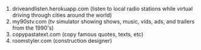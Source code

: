 1. driveandlisten.herokuapp.com (listen to local radio stations while virtual driving through cities around the world)
2. my90stv.com (tv simulator showing shows, music, vids, ads, and trailers from the 1990's)
3. copypastatext.com (copy famous quotes, texts, etc)
4. roomstyler.com (construction designer)
